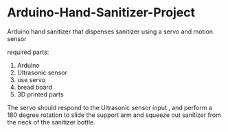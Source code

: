 # Arduino-Hand-Sanitizer-Project
Arduino hand sanitizer that dispenses sanitizer using a servo and motion sensor

required parts: 
1. Arduino
2. Ultrasonic sensor
3. use servo
4. bread board
5. 3D printed parts

The servo should respond to the Ultrasonic sensor input , and perform a 180 degree rotation to slide the support arm and squeeze out sanitizer from the neck of the sanitizer bottle. 



